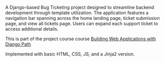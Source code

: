 A Django-based Bug Ticketing project designed to streamline backend development through template utilization. The application features a navigation bar spanning across the home landing page, ticket submission page, and view all tickets page. Users can expand each support ticket to access additional details. 
 
  This is part of the project course course [Building Web Applications with Django Path](https://app.pluralsight.com/paths/skills/building-web-applications-with-django)

Implemented with basic HTML, CSS, JS, and a Jinja2 version.
